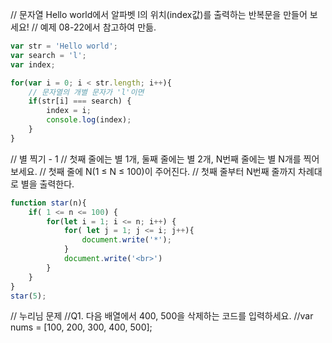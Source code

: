 // 문자열 Hello world에서 알파벳 l의 위치(index값)를 출력하는 반복문을 만들어 보세요!
// 예제 08-22에서 참고하여 만듦.

```js
var str = 'Hello world';
var search = 'l';
var index;

for(var i = 0; i < str.length; i++){
    // 문자열의 개별 문자가 'l'이면
    if(str[i] === search) {
        index = i;
        console.log(index);
    }
}
```

// 별 찍기 - 1
// 첫째 줄에는 별 1개, 둘째 줄에는 별 2개, N번째 줄에는 별 N개를 찍어 보세요.
// 첫째 줄에 N(1 ≤ N ≤ 100)이 주어진다.
// 첫째 줄부터 N번째 줄까지 차례대로 별을 출력한다.

```js
function star(n){
    if( 1 <= n <= 100) {
        for(let i = 1; i <= n; i++) {
            for( let j = 1; j <= i; j++){
                document.write('*');
            }
            document.write('<br>')
        }
    }
}
star(5);
```

// 누리님 문제
//Q1. 다음 배열에서 400, 500을 삭제하는 코드를 입력하세요.
//var nums = [100, 200, 300, 400, 500];
